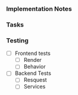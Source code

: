### Implementation Notes
<!-- Here comes your notes -->

### Tasks
<!-- Here you can place all your tasks -->

### Testing

- [ ] Frontend tests
  - [ ] Render
  - [ ] Behavior
- [ ] Backend Tests
  - [ ] Resquest
  - [ ] Services
